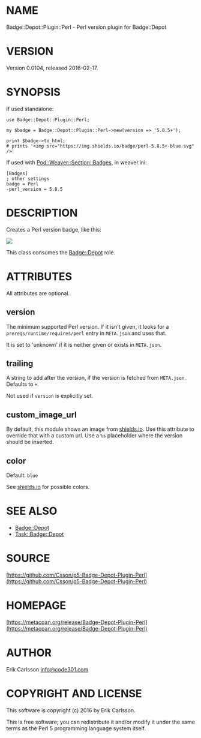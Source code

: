 # NAME

Badge::Depot::Plugin::Perl - Perl version plugin for Badge::Depot

# VERSION

Version 0.0104, released 2016-02-17.

# SYNOPSIS

If used standalone:

    use Badge::Depot::Plugin::Perl;

    my $badge = Badge::Depot::Plugin::Perl->new(version => '5.8.5+');

    print $badge->to_html;
    # prints '<img src="https://img.shields.io/badge/perl-5.8.5+-blue.svg" />'

If used with [Pod::Weaver::Section::Badges](https://metacpan.org/pod/Pod::Weaver::Section::Badges), in weaver.ini:

    [Badges]
    ; other settings
    badge = Perl
    -perl_version = 5.8.5

# DESCRIPTION

Creates a Perl version badge, like this:

<div>
    <img src="https://img.shields.io/badge/perl-5.8.5+-blue.svg" />
</div>

This class consumes the [Badge::Depot](https://metacpan.org/pod/Badge::Depot) role.

# ATTRIBUTES

All attributes are optional.

## version

The minimum supported Perl version. If it isn't given, it looks for a `prereqs/runtime/requires/perl` entry in `META.json` and uses that.

It is set to 'unknown' if it is neither given or exists in `META.json`.

## trailing

A string to add after the version, if the version is fetched from `META.json`. Defaults to `+`.

Not used if `version` is explicitly set.

## custom\_image\_url

By default, this module shows an image from [shields.io](https://shields.io). Use this attribute to override that with a custom url. Use a `%s` placeholder where the version should be inserted.

## color

Default: `blue`

See [shields.io](https://shields.io) for possible colors.

# SEE ALSO

- [Badge::Depot](https://metacpan.org/pod/Badge::Depot)
- [Task::Badge::Depot](https://metacpan.org/pod/Task::Badge::Depot)

# SOURCE

[https://github.com/Csson/p5-Badge-Depot-Plugin-Perl](https://github.com/Csson/p5-Badge-Depot-Plugin-Perl)

# HOMEPAGE

[https://metacpan.org/release/Badge-Depot-Plugin-Perl](https://metacpan.org/release/Badge-Depot-Plugin-Perl)

# AUTHOR

Erik Carlsson <info@code301.com>

# COPYRIGHT AND LICENSE

This software is copyright (c) 2016 by Erik Carlsson.

This is free software; you can redistribute it and/or modify it under
the same terms as the Perl 5 programming language system itself.
